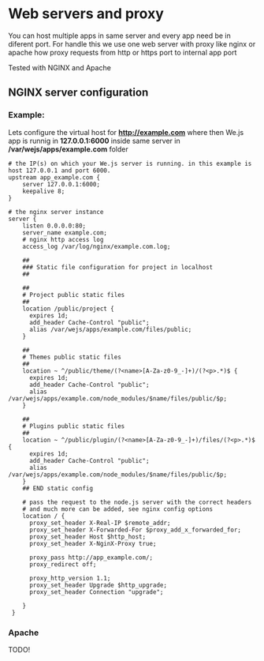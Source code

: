 # Web servers and proxy

You can host multiple apps in same server and every app need be in diferent port. For handle this we use one web server with proxy like nginx or apache how proxy requests from http or https port to internal app port

Tested with NGINX and Apache

##  NGINX server configuration

### Example:

Lets configure the virtual host for **http://example.com** where then We.js app is runnig in **127.0.0.1:6000** inside same server in **/var/wejs/apps/example.com** folder

```
# the IP(s) on which your We.js server is running. in this example is host 127.0.0.1 and port 6000.
upstream app_example.com {
    server 127.0.0.1:6000;
    keepalive 8;
}

# the nginx server instance
server {
    listen 0.0.0.0:80;
    server_name example.com;
    # nginx http access log
    access_log /var/log/nginx/example.com.log;
    
    ##
    ### Static file configuration for project in localhost
    ##
    
    ##
    # Project public static files
    ##
    location /public/project {
      expires 1d;
      add_header Cache-Control "public";
      alias /var/wejs/apps/example.com/files/public;
    }

    ##
    # Themes public static files
    ##
    location ~ ^/public/theme/(?<name>[A-Za-z0-9_-]+)/(?<p>.*)$ {
      expires 1d;
      add_header Cache-Control "public";
      alias /var/wejs/apps/example.com/node_modules/$name/files/public/$p;
    }

    ##
    # Plugins public static files
    ##
    location ~ ^/public/plugin/(?<name>[A-Za-z0-9_-]+)/files/(?<p>.*)$ {
      expires 1d;
      add_header Cache-Control "public";
      alias /var/wejs/apps/example.com/node_modules/$name/files/public/$p;
    }
    ## END static config

    # pass the request to the node.js server with the correct headers
    # and much more can be added, see nginx config options
    location / {
      proxy_set_header X-Real-IP $remote_addr;
      proxy_set_header X-Forwarded-For $proxy_add_x_forwarded_for;
      proxy_set_header Host $http_host;
      proxy_set_header X-NginX-Proxy true;

      proxy_pass http://app_example.com/;
      proxy_redirect off;

      proxy_http_version 1.1;
      proxy_set_header Upgrade $http_upgrade;
      proxy_set_header Connection "upgrade";

    }
 }
```


### Apache
TODO!